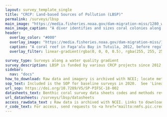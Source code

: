 ```yaml
---
layout: survey_template_single
title: "CRCP: Land-based Sources of Pollution (LBSP)"
permalink: /surveys/lbsp
main_image: "https://media.fisheries.noaa.gov/dam-migration-miss/1280_wwvGX7cwOzM4.jpg?1579829202"
main_image_caption: "A diver identifies and sizes coral colonies along a transect in Tutuila, American Samoa during the 2015 surveys. Credit: NOAA Fisheries."
header:
  overlay_color: "#000"
  overlay_image: "https://media.fisheries.noaa.gov/dam-migration-miss/1280_c1l2nWbzrsV1.jpg?1579830864"
  caption: "A coral reef in Faga'alu Bay in Tutuila, 2012, before regulations were put in place to minimize sedimentation.  Credit: NOAA Fisheries"
  overlay_filter: linear-gradient(rgba(0, 0, 0, 0.5), rgba(255, 255, 255, 0.5))

survey_type: Surveys along a water quality gradient
survey_description: LBSP is funded by various CRCP projects since 2012 and comprises a collection of benthic surveys to assess impacts of <a href ="https://www.fisheries.noaa.gov/pacific-islands/ecosystems/coral-health-and-threats-pacific-islands#pollution" target ="_blank">land-based sources of pollution</a> on coral reefs primarily in Tutuila, American Samoa in Vatia, Faga'alu, Aua, and Nu'uuli Bays, and also in Maui and O'ahu (in progress). Local partners identify priority watersheds where a water quality gradient is likely to exist, and we investigate the gradient as well as any impacts to the coral reef ecosystems. Read more in the <a href = "https://www.fisheries.noaa.gov/feature-story/coral-reef-monitoring-mission-investigating-land-based-pollution-american-samoa" target ="_blank">2020 Feature Story</a>. 
sidebar:
  nav: "docs"
how_to_download: Raw data and imagery is archived with NCEI; locate metadata records in the <a href = "https://www.fisheries.noaa.gov/inport/item/64847" target = "_blank">LBSP</a> and the <a href ="https://www.fisheries.noaa.gov/inport/item/58564" target ="_blank">Benthic Missions</a> InPort metadata catalogs for links to each specific dataset.
sop_text: Included is the SOP for baseline surveys in 2020.  See 'Lineage' in the InPort record to access SOPs for each respective dataset.
url_sop: https://doi.org/10.7289/V5/SP-PIFSC-18-002
datasheets_text: Benthic coral survey data sheets codes and methods review.
url_datasheets: /surveys/lbsp/datasheets
access_rawdata_text : Raw data is archived with NCEI. Links to download data are in their respective InPort metadata records under 'Distribution'.  Locate metadata records in the <a href = "https://www.fisheries.noaa.gov/inport/item/64847" target = "_blank">LBSP</a> and the <a href ="https://www.fisheries.noaa.gov/inport/item/58564" target ="_blank">Benthic Missions</a> InPort metadata catalogs.
r_code_text: For access, send requests to <a href="mailto:nmfs.pic.credinfo@noaa.gov">nmfs.pic.credinfo@noaa.gov</a>.
---
```


